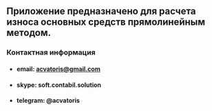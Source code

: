 
## Приложение предназначено для расчета износа основных средств прямолинейным методом.



### Контактная информация
* #### email: acvatoris@gmail.com
* #### skype: soft.contabil.solution
* #### telegram: @acvatoris 
